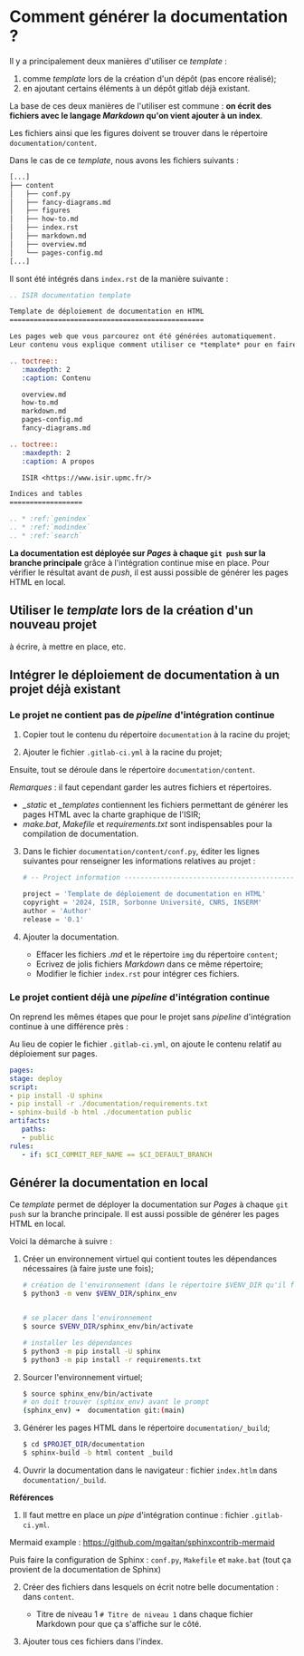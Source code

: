 # Comment générer la documentation ?

Il y a principalement deux manières d'utiliser ce *template* :

1. comme *template* lors de la création d'un dépôt (pas encore réalisé);
2. en ajoutant certains éléments à un dépôt gitlab déjà existant.

La base de ces deux manières de l'utiliser est commune : **on écrit des fichiers avec le langage *Markdown* qu'on vient ajouter à un index**.

Les fichiers ainsi que les figures doivent se trouver dans le répertoire `documentation/content`. 

Dans le cas de ce *template*, nous avons les fichiers suivants :

```bash
[...]
├── content
│   ├── conf.py
│   ├── fancy-diagrams.md
│   ├── figures
│   ├── how-to.md
│   ├── index.rst
│   ├── markdown.md
│   ├── overview.md
│   └── pages-config.md
[...]
```

Il sont été intégrés dans `index.rst` de la manière suivante :

```rst
.. ISIR documentation template

Template de déploiement de documentation en HTML
================================================

Les pages web que vous parcourez ont été générées automatiquement.
Leur contenu vous explique comment utiliser ce *template* pour en faire de même.

.. toctree::
   :maxdepth: 2
   :caption: Contenu

   overview.md
   how-to.md
   markdown.md
   pages-config.md
   fancy-diagrams.md

.. toctree::
   :maxdepth: 2
   :caption: A propos

   ISIR <https://www.isir.upmc.fr/>

Indices and tables
==================

.. * :ref:`genindex`
.. * :ref:`modindex`
.. * :ref:`search`
```

**La documentation est déployée sur *Pages* à chaque `git push` sur la branche principale** grâce à l'intégration continue mise en place.
Pour vérifier le résultat avant de *push*, il est aussi possible de générer les pages HTML en local.


## Utiliser le *template* lors de la création d'un nouveau projet

à écrire, à mettre en place, etc.



## Intégrer le déploiement de documentation à un projet déjà existant

### Le projet ne contient pas de *pipeline* d'intégration continue

1. Copier tout le contenu du répertoire `documentation` à la racine du projet;

2. Ajouter le fichier `.gitlab-ci.yml` à la racine du projet;

Ensuite, tout se déroule dans le répertoire `documentation/content`.

*Remarques* : il faut cependant garder les autres fichiers et répertoires.
- *_static* et *_templates* contiennent les fichiers permettant de générer les pages HTML avec la charte graphique de l'ISIR;
- *make.bat*, *Makefile* et *requirements.txt* sont indispensables pour la compilation de documentation.

3. Dans le fichier `documentation/content/conf.py`, éditer les lignes suivantes pour renseigner les informations relatives au projet :

   ```python
   # -- Project information -----------------------------------------------------

   project = 'Template de déploiement de documentation en HTML'
   copyright = '2024, ISIR, Sorbonne Université, CNRS, INSERM' 
   author = 'Author'
   release = '0.1'
   ```

4. Ajouter la documentation.

   - Effacer les fichiers *.md* et le répertoire `img` du répertoire `content`;
   - Ecrivez de jolis fichiers *Markdown* dans ce même répertoire;
   - Modifier le fichier `index.rst` pour intégrer ces fichiers.

### Le projet contient déjà une *pipeline* d'intégration continue

On reprend les mêmes étapes que pour le projet sans *pipeline* d'intégration continue à une différence près :

Au lieu de copier le fichier `.gitlab-ci.yml`, on ajoute le contenu relatif au déploiement sur pages.

```yml
pages:
stage: deploy
script:
- pip install -U sphinx
- pip install -r ./documentation/requirements.txt
- sphinx-build -b html ./documentation public
artifacts:
   paths:
   - public
rules:
   - if: $CI_COMMIT_REF_NAME == $CI_DEFAULT_BRANCH
```

## Générer la documentation en local

Ce *template* permet de déployer la documentation sur *Pages* à chaque `git push` sur la branche principale.
Il est aussi possible de générer les pages HTML en local.

Voici la démarche à suivre :

1. Créer un environnement virtuel qui contient toutes les dépendances nécessaires (à faire juste une fois);

   ```bash
   # création de l'environnement (dans le répertoire $VENV_DIR qu'il faut choisir)
   $ python3 -m venv $VENV_DIR/sphinx_env
   

   # se placer dans l'environnement
   $ source $VENV_DIR/sphinx_env/bin/activate

   # installer les dépendances
   $ python3 -m pip install -U sphinx
   $ python3 -m pip install -r requirements.txt
   ```

2. Sourcer l'environnement virtuel;

   ```bash
   $ source sphinx_env/bin/activate
   # on doit trouver (sphinx_env) avant le prompt
   (sphinx_env) ➜  documentation git:(main)
   ```

3. Générer les pages HTML dans le répertoire `documentation/_build`;

   ```bash
   $ cd $PROJET_DIR/documentation
   $ sphinx-build -b html content _build
   ```

4. Ouvrir la documentation dans le navigateur : fichier `index.htlm` dans `documentation/_build`.


**Références**

1. Il faut mettre en place un *pipe* d'intégration continue : fichier `.gitlab-ci.yml`.

Mermaid example : https://github.com/mgaitan/sphinxcontrib-mermaid

Puis faire la configuration de Sphinx : `conf.py`, `Makefile` et `make.bat` (tout ça provient de la documentation de Sphinx)

2. Créer des fichiers dans lesquels on écrit notre belle documentation : dans `content`.

    - Titre de niveau 1 `# Titre de niveau 1` dans chaque fichier Markdown pour que ça s'affiche sur le côté.

3. Ajouter tous ces fichiers dans l'index.

    